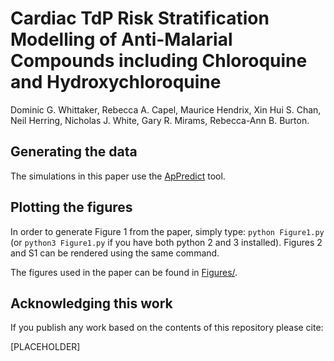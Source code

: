 # Cardiac TdP Risk Stratification Modelling of Anti-Malarial Compounds including Chloroquine and Hydroxychloroquine

Dominic G. Whittaker, Rebecca A. Capel, Maurice Hendrix, Xin Hui S. Chan, Neil Herring, Nicholas J. White, Gary R. Mirams, Rebecca-Ann B. Burton.

## Generating the data

The simulations in this paper use the [ApPredict](https://chaste.cs.ox.ac.uk/trac/wiki/ApPredict) tool.

## Plotting the figures

In order to generate Figure 1 from the paper, simply type:
`python Figure1.py` (or `python3 Figure1.py` if you have both python 2 and 3 installed).
Figures 2 and S1 can be rendered using the same command.

The figures used in the paper can be found in [Figures/](./Figures).

## Acknowledging this work

If you publish any work based on the contents of this repository please cite:

<!-- Whittaker, D. G., Capel, R. A., Hendrix, M., Chan, X. H. S., Herring, S., White, N. J., Mirams, G. R., Burton, R. A. B. -->
<!-- Cardiac TdP Risk Stratification Modelling of Anti-Malarial Compounds including Chloroquine and Hydroxychloroquine. -->
[PLACEHOLDER]